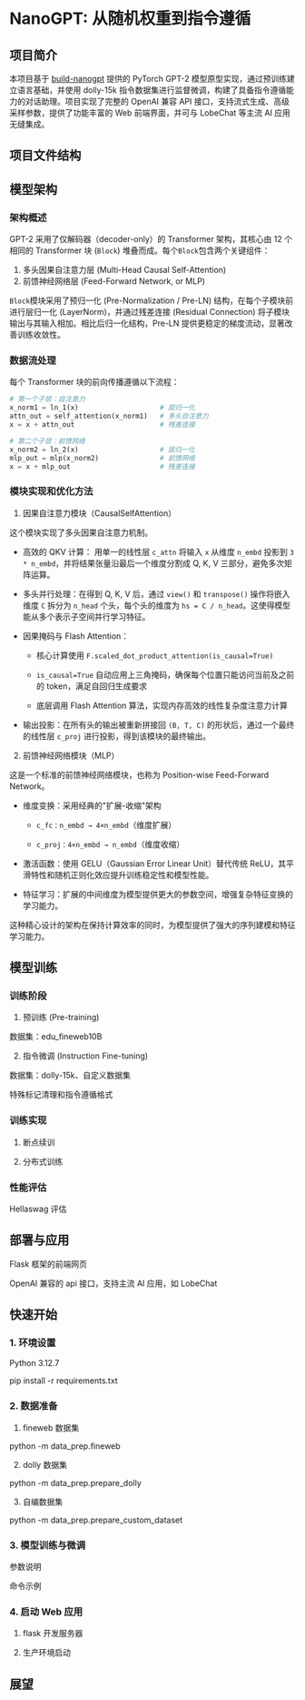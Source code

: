 # NanoGPT: 从随机权重到指令遵循

## 项目简介

本项目基于 [build-nanogpt](https://github.com/karpathy/build-nanogpt) 提供的 PyTorch GPT-2 模型原型实现，通过预训练建立语言基础，并使用 dolly-15k 指令数据集进行监督微调，构建了具备指令遵循能力的对话助理。项目实现了完整的 OpenAI 兼容 API 接口，支持流式生成、高级采样参数，提供了功能丰富的 Web 前端界面，并可与 LobeChat 等主流 AI 应用无缝集成。

## 项目文件结构

## 模型架构

### 架构概述

GPT-2 采用了仅解码器（decoder-only）的 Transformer 架构，其核心由 12 个相同的 Transformer 块 (`Block`) 堆叠而成。每个`Block`包含两个关键组件：

1. 多头因果自注意力层 (Multi-Head Causal Self-Attention)
2. 前馈神经网络层 (Feed-Forward Network, or MLP)

`Block`模块采用了预归一化 (Pre-Normalization / Pre-LN) 结构，在每个子模块前进行层归一化 (LayerNorm)，并通过残差连接 (Residual Connection) 将子模块输出与其输入相加。相比后归一化结构，Pre-LN 提供更稳定的梯度流动，显著改善训练收敛性。

### 数据流处理

每个 Transformer 块的前向传播遵循以下流程：

```python
# 第一个子层：自注意力
x_norm1 = ln_1(x)                    # 层归一化
attn_out = self_attention(x_norm1)   # 多头自注意力
x = x + attn_out                     # 残差连接

# 第二个子层：前馈网络
x_norm2 = ln_2(x)                    # 层归一化
mlp_out = mlp(x_norm2)               # 前馈网络
x = x + mlp_out                      # 残差连接
```

### 模块实现和优化方法

1. 因果自注意力模块（CausalSelfAttention）

这个模块实现了多头因果自注意力机制。

-   高效的 QKV 计算： 用单一的线性层 `c_attn` 将输入 `x` 从维度 `n_embd` 投影到 `3 * n_embd`，并将结果张量沿最后一个维度分割成 Q, K, V 三部分，避免多次矩阵运算。

-   多头并行处理：在得到 Q, K, V 后，通过 `view()` 和 `transpose()` 操作将嵌入维度 `C` 拆分为 `n_head` 个头，每个头的维度为 `hs = C / n_head`。这使得模型能从多个表示子空间并行学习特征。

-   因果掩码与 Flash Attention：

    -   核心计算使用 `F.scaled_dot_product_attention(is_causal=True)`

    -   `is_causal=True` 自动应用上三角掩码，确保每个位置只能访问当前及之前的 token，满足自回归生成要求

    -   底层调用 Flash Attention 算法，实现内存高效的线性复杂度注意力计算

-   输出投影：在所有头的输出被重新拼接回 `(B, T, C)` 的形状后，通过一个最终的线性层 `c_proj` 进行投影，得到该模块的最终输出。

2. 前馈神经网络模块（MLP）

这是一个标准的前馈神经网络模块，也称为 Position-wise Feed-Forward Network。

-   维度变换：采用经典的"扩展-收缩"架构

    -   `c_fc：n_embd → 4×n_embd`（维度扩展）

    -   `c_proj：4×n_embd → n_embd`（维度收缩）

-   激活函数：使用 GELU（Gaussian Error Linear Unit）替代传统 ReLU，其平滑特性和随机正则化效应提升训练稳定性和模型性能。

-   特征学习：扩展的中间维度为模型提供更大的参数空间，增强复杂特征变换的学习能力。

这种精心设计的架构在保持计算效率的同时，为模型提供了强大的序列建模和特征学习能力。

## 模型训练

### 训练阶段

1. 预训练 (Pre-training)

数据集：edu_fineweb10B

2. 指令微调 (Instruction Fine-tuning)

数据集：dolly-15k、自定义数据集

特殊标记清理和指令遵循格式

### 训练实现

1. 断点续训

2. 分布式训练

### 性能评估

Hellaswag 评估

## 部署与应用

Flask 框架的前端网页

OpenAI 兼容的 api 接口，支持主流 AI 应用，如 LobeChat

## 快速开始

### 1. 环境设置

Python 3.12.7

pip install -r requirements.txt

### 2. 数据准备

1. fineweb 数据集

python -m data_prep.fineweb

2. dolly 数据集

python -m data_prep.prepare_dolly

3. 自编数据集

python -m data_prep.prepare_custom_dataset

### 3. 模型训练与微调

参数说明

命令示例

### 4. 启动 Web 应用

1. flask 开发服务器

2. 生产环境启动

## 展望
